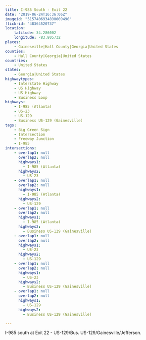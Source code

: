 ```yaml
---
title: I-985 South - Exit 22
date: "2019-06-24T16:36:06Z"
imageid: "5157406934890009490"
flickrid: "48364520737"
location:
    latitude: 34.286002
    longitude: -83.805732
places:
    - Gainesville|Hall County|Georgia|United States
counties:
    - Hall County|Georgia|United States
countries:
    - United States
states:
    - Georgia|United States
highwaytypes:
    - Interstate Highway
    - US Highway
    - US Highway
    - Business Loop
highways:
    - I-985 (Atlanta)
    - US-23
    - US-129
    - Business US-129 (Gainesville)
tags:
    - Big Green Sign
    - Intersection
    - Freeway Junction
    - I-985
intersections:
    - overlap1: null
      overlap2: null
      highways1:
        - I-985 (Atlanta)
      highways2:
        - US-23
    - overlap1: null
      overlap2: null
      highways1:
        - I-985 (Atlanta)
      highways2:
        - US-129
    - overlap1: null
      overlap2: null
      highways1:
        - I-985 (Atlanta)
      highways2:
        - Business US-129 (Gainesville)
    - overlap1: null
      overlap2: null
      highways1:
        - US-23
      highways2:
        - US-129
    - overlap1: null
      overlap2: null
      highways1:
        - US-23
      highways2:
        - Business US-129 (Gainesville)
    - overlap1: null
      overlap2: null
      highways1:
        - US-129
      highways2:
        - Business US-129 (Gainesville)

---
```

I-985 south at Exit 22 - US-129/Bus. US-129/Gainesville/Jefferson.